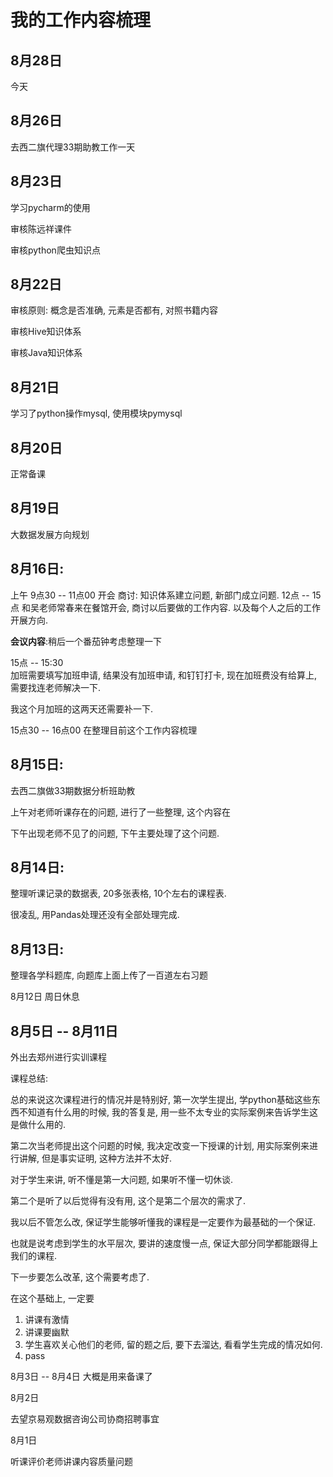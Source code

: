 # 我的工作内容梳理

## 8月28日

今天

## 8月26日

去西二旗代理33期助教工作一天

## 8月23日

学习pycharm的使用

审核陈远祥课件

审核python爬虫知识点

## 8月22日

审核原则: 概念是否准确, 元素是否都有, 对照书籍内容

审核Hive知识体系

审核Java知识体系

## 8月21日

学习了python操作mysql, 使用模块pymysql

## 8月20日

正常备课

## 8月19日

大数据发展方向规划

## 8月16日:

上午 9点30 -- 11点00 开会
商讨: 知识体系建立问题, 新部门成立问题.
12点 -- 15点
和吴老师常春来在餐馆开会, 商讨以后要做的工作内容.
以及每个人之后的工作开展方向.

**会议内容**:稍后一个番茄钟考虑整理一下

15点 -- 15:30  
加班需要填写加班申请, 结果没有加班申请, 和钉钉打卡, 现在加班费没有给算上, 需要找连老师解决一下.

我这个月加班的这两天还需要补一下.

15点30 -- 16点00
在整理目前这个工作内容梳理


## 8月15日:
去西二旗做33期数据分析班助教

上午对老师听课存在的问题, 进行了一些整理, 这个内容在

下午出现老师不见了的问题, 下午主要处理了这个问题.


## 8月14日:
整理听课记录的数据表, 20多张表格, 10个左右的课程表.

很凌乱, 用Pandas处理还没有全部处理完成.

## 8月13日:
整理各学科题库, 向题库上面上传了一百道左右习题

8月12日
周日休息

## 8月5日 -- 8月11日

外出去郑州进行实训课程

课程总结:

总的来说这次课程进行的情况并是特别好, 第一次学生提出, 学python基础这些东西不知道有什么用的时候, 我的答复是, 用一些不太专业的实际案例来告诉学生这是做什么用的.

第二次当老师提出这个问题的时候, 我决定改变一下授课的计划, 用实际案例来进行讲解, 但是事实证明, 这种方法并不太好.

对于学生来讲, 听不懂是第一大问题, 如果听不懂一切休谈.

第二个是听了以后觉得有没有用, 这个是第二个层次的需求了.

我以后不管怎么改, 保证学生能够听懂我的课程是一定要作为最基础的一个保证.

也就是说考虑到学生的水平层次, 要讲的速度慢一点, 保证大部分同学都能跟得上我们的课程.

下一步要怎么改革, 这个需要考虑了.

在这个基础上, 一定要
1. 讲课有激情
2. 讲课要幽默
3. 学生喜欢关心他们的老师, 留的题之后, 要下去溜达, 看看学生完成的情况如何.
4. pass


8月3日 -- 8月4日
大概是用来备课了

8月2日

去望京易观数据咨询公司协商招聘事宜

8月1日

听课评价老师讲课内容质量问题




































